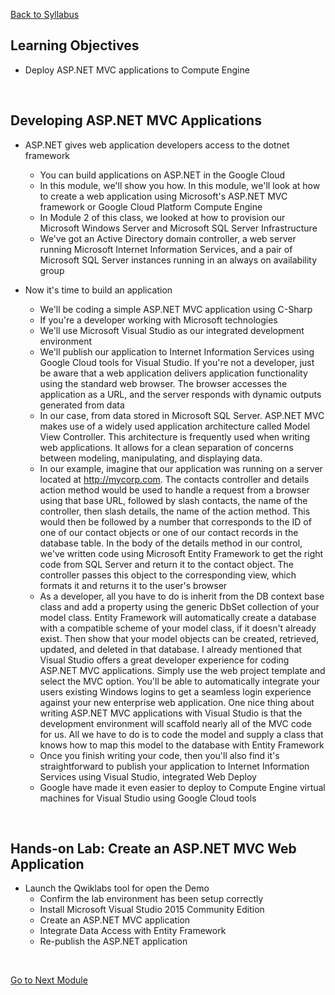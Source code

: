 [Back to Syllabus](/README.md#course-syllabus)

## Learning Objectives
- Deploy ASP.NET MVC applications to Compute Engine
<br>

## Developing ASP.NET MVC Applications
- ASP.NET gives web application developers access to the dotnet framework
    - You can build applications on ASP.NET in the Google Cloud
    - In this module, we'll show you how. In this module, we'll look at how to create a web application using Microsoft's ASP.NET MVC framework or Google Cloud Platform Compute Engine
    - In Module 2 of this class, we looked at how to provision our Microsoft Windows Server and Microsoft SQL Server Infrastructure
    - We've got an Active Directory domain controller, a web server running Microsoft Internet Information Services, and a pair of Microsoft SQL Server instances running in an always on availability group

- Now it's time to build an application
    - We'll be coding a simple ASP.NET MVC application using C-Sharp
    - If you're a developer working with Microsoft technologies
    - We'll use Microsoft Visual Studio as our integrated development environment
    - We'll publish our application to Internet Information Services using Google Cloud tools for Visual Studio. If you're not a developer, just be aware that a web application delivers application functionality using the standard web browser. The browser accesses the application as a URL, and the server responds with dynamic outputs generated from data
    - In our case, from data stored in Microsoft SQL Server. ASP.NET MVC makes use of a widely used application architecture called Model View Controller. This architecture is frequently used when writing web applications. It allows for a clean separation of concerns between modeling, manipulating, and displaying data.
    - In our example, imagine that our application was running on a server located at http://mycorp.com. The contacts controller and details action method would be used to handle a request from a browser using that base URL, followed by slash contacts, the name of the controller, then slash details, the name of the action method. This would then be followed by a number that corresponds to the ID of one of our contact objects or one of our contact records in the database table. In the body of the details method in our control, we've written code using Microsoft Entity Framework to get the right code from SQL Server and return it to the contact object. The controller passes this object to the corresponding view, which formats it and returns it to the user's browser
    - As a developer, all you have to do is inherit from the DB context base class and add a property using the generic DbSet collection of your model class. Entity Framework will automatically create a database with a compatible scheme of your model class, if it doesn't already exist. Then show that your model objects can be created, retrieved, updated, and deleted in that database. I already mentioned that Visual Studio offers a great developer experience for coding ASP.NET MVC applications. Simply use the web project template and select the MVC option. You'll be able to automatically integrate your users existing Windows logins to get a seamless login experience against your new enterprise web application. One nice thing about writing ASP.NET MVC applications with Visual Studio is that the development environment will scaffold nearly all of the MVC code for us. All we have to do is to code the model and supply a class that knows how to map this model to the database with Entity Framework
    - Once you finish writing your code, then you'll also find it's straightforward to publish your application to Internet Information Services using Visual Studio, integrated Web Deploy
    - Google have made it even easier to deploy to Compute Engine virtual machines for Visual Studio using Google Cloud tools
<br>

## Hands-on Lab: Create an ASP.NET MVC Web Application
- Launch the Qwiklabs tool for open the Demo
    - Confirm the lab environment has been setup correctly
    - Install Microsoft Visual Studio 2015 Community Edition
    - Create an ASP.NET MVC application
    - Integrate Data Access with Entity Framework
    - Re-publish the ASP.NET application
<br>

[Go to Next Module](./4_Configuring_Resilient_Workloads.md)

